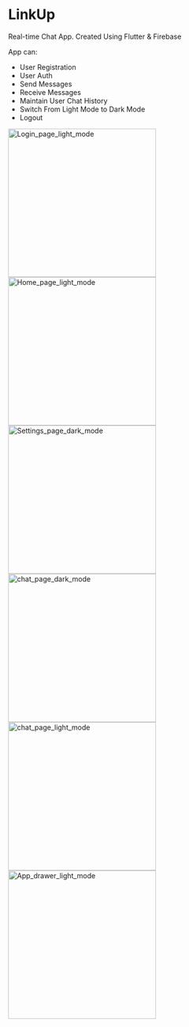 # LinkUp

Real-time Chat App.
Created Using Flutter & Firebase

App can:
- User Registration
- User Auth
- Send Messages
- Receive Messages
- Maintain User Chat History
- Switch From Light Mode to Dark Mode
- Logout

<div style="display: flex; flex-wrap: wrap;">
    <img src="https://github.com/Apocalus/LinkUp/blob/master/screenshots/Screenshot_20240405_134339.png" alt="Login_page_light_mode" width="300"/>
    <img src="https://github.com/Apocalus/LinkUp/blob/master/screenshots/Screenshot_20240405_134800.png" alt="Home_page_light_mode" width="300"/>
    <img src="https://github.com/Apocalus/LinkUp/blob/master/screenshots/Screenshot_20240405_134839.png" alt="Settings_page_dark_mode" width="300"/>
    <img src="https://github.com/Apocalus/LinkUp/blob/master/screenshots/Screenshot_20240405_134902.png" alt="chat_page_dark_mode" width="300"/>
    <img src="https://github.com/Apocalus/LinkUp/blob/master/screenshots/Screenshot_20240405_134944.png" alt="chat_page_light_mode" width="300"/>
    <img src="https://github.com/Apocalus/LinkUp/blob/master/screenshots/Screenshot_20240405_134951.png" alt="App_drawer_light_mode" width="300"/>
</div>


